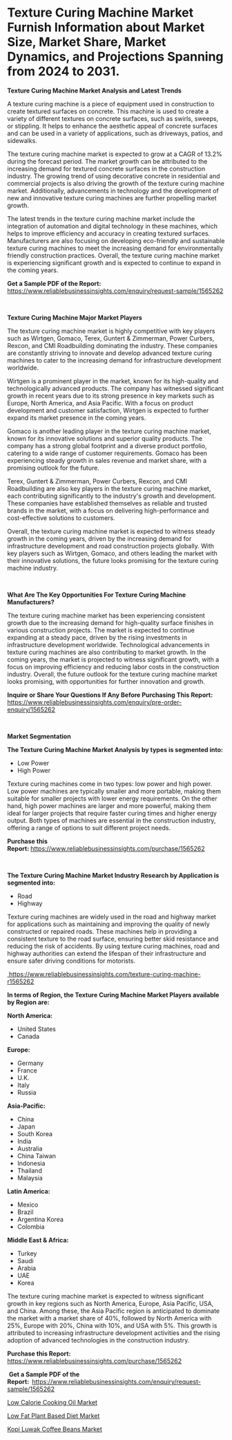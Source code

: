 <p><h1>Texture Curing Machine Market Furnish Information about Market Size, Market Share, Market Dynamics, and Projections Spanning from 2024 to 2031.</h1></p><p><strong>Texture Curing Machine Market Analysis and Latest Trends</strong></p>
<p><p>A texture curing machine is a piece of equipment used in construction to create textured surfaces on concrete. This machine is used to create a variety of different textures on concrete surfaces, such as swirls, sweeps, or stippling. It helps to enhance the aesthetic appeal of concrete surfaces and can be used in a variety of applications, such as driveways, patios, and sidewalks.</p><p>The texture curing machine market is expected to grow at a CAGR of 13.2% during the forecast period. The market growth can be attributed to the increasing demand for textured concrete surfaces in the construction industry. The growing trend of using decorative concrete in residential and commercial projects is also driving the growth of the texture curing machine market. Additionally, advancements in technology and the development of new and innovative texture curing machines are further propelling market growth.</p><p>The latest trends in the texture curing machine market include the integration of automation and digital technology in these machines, which helps to improve efficiency and accuracy in creating textured surfaces. Manufacturers are also focusing on developing eco-friendly and sustainable texture curing machines to meet the increasing demand for environmentally friendly construction practices. Overall, the texture curing machine market is experiencing significant growth and is expected to continue to expand in the coming years.</p></p>
<p><strong>Get a Sample PDF of the Report:&nbsp;</strong> <a href="https://www.reliablebusinessinsights.com/enquiry/request-sample/1565262">https://www.reliablebusinessinsights.com/enquiry/request-sample/1565262</a></p>
<p>&nbsp;</p>
<p><strong>Texture Curing Machine Major Market Players</strong></p>
<p><p>The texture curing machine market is highly competitive with key players such as Wirtgen, Gomaco, Terex, Guntert & Zimmerman, Power Curbers, Rexcon, and CMI Roadbuilding dominating the industry. These companies are constantly striving to innovate and develop advanced texture curing machines to cater to the increasing demand for infrastructure development worldwide.</p><p>Wirtgen is a prominent player in the market, known for its high-quality and technologically advanced products. The company has witnessed significant growth in recent years due to its strong presence in key markets such as Europe, North America, and Asia Pacific. With a focus on product development and customer satisfaction, Wirtgen is expected to further expand its market presence in the coming years.</p><p>Gomaco is another leading player in the texture curing machine market, known for its innovative solutions and superior quality products. The company has a strong global footprint and a diverse product portfolio, catering to a wide range of customer requirements. Gomaco has been experiencing steady growth in sales revenue and market share, with a promising outlook for the future.</p><p>Terex, Guntert & Zimmerman, Power Curbers, Rexcon, and CMI Roadbuilding are also key players in the texture curing machine market, each contributing significantly to the industry's growth and development. These companies have established themselves as reliable and trusted brands in the market, with a focus on delivering high-performance and cost-effective solutions to customers.</p><p>Overall, the texture curing machine market is expected to witness steady growth in the coming years, driven by the increasing demand for infrastructure development and road construction projects globally. With key players such as Wirtgen, Gomaco, and others leading the market with their innovative solutions, the future looks promising for the texture curing machine industry.</p></p>
<p>&nbsp;</p>
<p><strong>What Are The Key Opportunities For Texture Curing Machine Manufacturers?</strong></p>
<p><p>The texture curing machine market has been experiencing consistent growth due to the increasing demand for high-quality surface finishes in various construction projects. The market is expected to continue expanding at a steady pace, driven by the rising investments in infrastructure development worldwide. Technological advancements in texture curing machines are also contributing to market growth. In the coming years, the market is projected to witness significant growth, with a focus on improving efficiency and reducing labor costs in the construction industry. Overall, the future outlook for the texture curing machine market looks promising, with opportunities for further innovation and growth.</p></p>
<p><strong>Inquire or Share Your Questions If Any Before Purchasing This Report:</strong> <a href="https://www.reliablebusinessinsights.com/enquiry/pre-order-enquiry/1565262">https://www.reliablebusinessinsights.com/enquiry/pre-order-enquiry/1565262</a></p>
<p>&nbsp;</p>
<p><strong>Market Segmentation</strong></p>
<p><strong>The Texture Curing Machine Market Analysis by types is segmented into:</strong></p>
<p><ul><li>Low Power</li><li>High Power</li></ul></p>
<p><p>Texture curing machines come in two types: low power and high power. Low power machines are typically smaller and more portable, making them suitable for smaller projects with lower energy requirements. On the other hand, high power machines are larger and more powerful, making them ideal for larger projects that require faster curing times and higher energy output. Both types of machines are essential in the construction industry, offering a range of options to suit different project needs.</p></p>
<p><strong>Purchase this Report:&nbsp;</strong><a href="https://www.reliablebusinessinsights.com/purchase/1565262">https://www.reliablebusinessinsights.com/purchase/1565262</a></p>
<p>&nbsp;</p>
<p><strong>The Texture Curing Machine Market Industry Research by Application is segmented into:</strong></p>
<p><ul><li>Road</li><li>Highway</li></ul></p>
<p><p>Texture curing machines are widely used in the road and highway market for applications such as maintaining and improving the quality of newly constructed or repaired roads. These machines help in providing a consistent texture to the road surface, ensuring better skid resistance and reducing the risk of accidents. By using texture curing machines, road and highway authorities can extend the lifespan of their infrastructure and ensure safer driving conditions for motorists.</p></p>
<p><a href="https://www.reliablebusinessinsights.com/texture-curing-machine-r1565262">&nbsp;https://www.reliablebusinessinsights.com/texture-curing-machine-r1565262</a></p>
<p><strong>In terms of Region, the Texture Curing Machine Market Players available by Region are:</strong></p>
<p>
    <p> <strong> North America: </strong>
        <ul>
            <li>United States</li>
            <li>Canada</li>
        </ul>
        </p> 
    <p> <strong> Europe: </strong>
        <ul>
            <li>Germany</li>
            <li>France</li>
            <li>U.K.</li>
            <li>Italy</li>
            <li>Russia</li>
        </ul>
        </p> 
    <p> <strong> Asia-Pacific: </strong>
        <ul>
            <li>China</li>
            <li>Japan</li>
            <li>South Korea</li>
            <li>India</li>
            <li>Australia</li>
            <li>China Taiwan</li>
            <li>Indonesia</li>
            <li>Thailand</li>
            <li>Malaysia</li>
        </ul>
        </p> 
    <p> <strong> Latin America: </strong>
        <ul>
            <li>Mexico</li>
            <li>Brazil</li>
            <li>Argentina Korea</li>
            <li>Colombia</li>
        </ul>
        </p> 
    <p> <strong> Middle East & Africa: </strong>
        <ul>
            <li>Turkey</li>
            <li>Saudi</li>
            <li>Arabia</li>
            <li>UAE</li>
            <li>Korea</li>
        </ul>
    </p>
    </p>
<p><p>The texture curing machine market is expected to witness significant growth in key regions such as North America, Europe, Asia Pacific, USA, and China. Among these, the Asia Pacific region is anticipated to dominate the market with a market share of 40%, followed by North America with 25%, Europe with 20%, China with 10%, and USA with 5%. This growth is attributed to increasing infrastructure development activities and the rising adoption of advanced technologies in the construction industry.</p></p>
<p><strong>Purchase this Report: </strong><a href="https://www.reliablebusinessinsights.com/purchase/1565262">https://www.reliablebusinessinsights.com/purchase/1565262</a></p>
<p>&nbsp;<strong>Get a Sample PDF of the Report:&nbsp;&nbsp;</strong><a href="https://www.reliablebusinessinsights.com/enquiry/request-sample/1565262">https://www.reliablebusinessinsights.com/enquiry/request-sample/1565262</a></p>
<p><strong></strong></p>
<p><p><a href="https://github.com/abdillahsp58/Market-Research-Report-List-1/blob/main/low-calorie-cooking-oil-market.md">Low Calorie Cooking Oil Market</a></p><p><a href="https://github.com/isharif044/Market-Research-Report-List-1/blob/main/low-fat-plant-based-diet-market.md">Low Fat Plant Based Diet Market</a></p><p><a href="https://github.com/fauzi1101fauzi/Market-Research-Report-List-1/blob/main/kopi-luwak-coffee-beans-market.md">Kopi Luwak Coffee Beans Market</a></p></p>